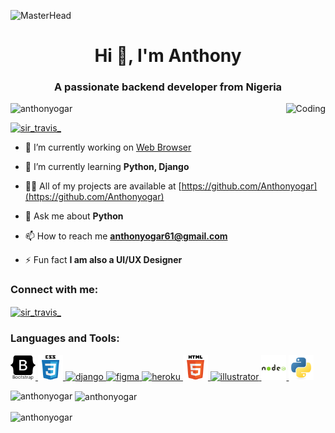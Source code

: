 ![MasterHead](https://camo.githubusercontent.com/ba9f3bd30647e352a3f5e1e45eb45c6ec7bad6155cd16aaedf4a426738da0ca5/68747470733a2f2f696e646f616e616c79746963612e636f6d2f7374617469632f696d616765732f62616e6e6572722e676966)
<h1 align="center">Hi 👋, I'm Anthony</h1>
<h3 align="center">A passionate backend developer from Nigeria</h3>
<img align="right"alt="Coding" width"500" src="https://camo.githubusercontent.com/cae12fddd9d6982901d82580bdf321d81fb299141098ca1c2d4891870827bf17/68747470733a2f2f6d69726f2e6d656469756d2e636f6d2f6d61782f313336302f302a37513379765349765f7430696f4a2d5a2e676966">




<p align="left"> <img src="https://komarev.com/ghpvc/?username=anthonyogar&label=Profile%20views&color=0e75b6&style=flat" alt="anthonyogar" /> </p>







<p align="left"> <a href="https://twitter.com/sir_travis_" target="blank"><img src="https://img.shields.io/twitter/follow/sir_travis_?logo=twitter&style=for-the-badge" alt="sir_travis_" /></a> </p>



- 🔭 I’m currently working on [Web Browser](https://github.com/Anthonyogar/Web-Browser)

- 🌱 I’m currently learning **Python, Django**

- 👨‍💻 All of my projects are available at [https://github.com/Anthonyogar](https://github.com/Anthonyogar)

- 💬 Ask me about **Python**

- 📫 How to reach me **anthonyogar61@gmail.com**

- ⚡ Fun fact **I am also a UI/UX Designer**



<h3 align="left">Connect with me:</h3>
<p align="left">
<a href="https://twitter.com/sir_travis_" target="blank"><img align="center" src="https://raw.githubusercontent.com/rahuldkjain/github-profile-readme-generator/master/src/images/icons/Social/twitter.svg" alt="sir_travis_" height="30" width="40" /></a>
</p>



<h3 align="left">Languages and Tools:</h3>
<p align="left"> <a href="https://getbootstrap.com" target="_blank" rel="noreferrer"> <img src="https://raw.githubusercontent.com/devicons/devicon/master/icons/bootstrap/bootstrap-plain-wordmark.svg" alt="bootstrap" width="40" height="40"/> </a> <a href="https://www.w3schools.com/css/" target="_blank" rel="noreferrer"> <img src="https://raw.githubusercontent.com/devicons/devicon/master/icons/css3/css3-original-wordmark.svg" alt="css3" width="40" height="40"/> </a> <a href="https://www.djangoproject.com/" target="_blank" rel="noreferrer"> <img src="https://cdn.worldvectorlogo.com/logos/django.svg" alt="django" width="40" height="40"/> </a> <a href="https://www.figma.com/" target="_blank" rel="noreferrer"> <img src="https://www.vectorlogo.zone/logos/figma/figma-icon.svg" alt="figma" width="40" height="40"/> </a> <a href="https://heroku.com" target="_blank" rel="noreferrer"> <img src="https://www.vectorlogo.zone/logos/heroku/heroku-icon.svg" alt="heroku" width="40" height="40"/> </a> <a href="https://www.w3.org/html/" target="_blank" rel="noreferrer"> <img src="https://raw.githubusercontent.com/devicons/devicon/master/icons/html5/html5-original-wordmark.svg" alt="html5" width="40" height="40"/> </a> <a href="https://www.adobe.com/in/products/illustrator.html" target="_blank" rel="noreferrer"> <img src="https://www.vectorlogo.zone/logos/adobe_illustrator/adobe_illustrator-icon.svg" alt="illustrator" width="40" height="40"/> </a> <a href="https://nodejs.org" target="_blank" rel="noreferrer"> <img src="https://raw.githubusercontent.com/devicons/devicon/master/icons/nodejs/nodejs-original-wordmark.svg" alt="nodejs" width="40" height="40"/> </a> <a href="https://www.python.org" target="_blank" rel="noreferrer"> <img src="https://raw.githubusercontent.com/devicons/devicon/master/icons/python/python-original.svg" alt="python" width="40" height="40"/> </a> </p>

<p><img align="left" src="https://github-readme-stats.vercel.app/api/top-langs?username=anthonyogar&show_icons=true&locale=en&layout=compact" alt="anthonyogar" /></p>

<p>&nbsp;<img align="center" src="https://github-readme-stats.vercel.app/api?username=anthonyogar&show_icons=true&locale=en" alt="anthonyogar" /></p>

<p><img align="center" src="https://github-readme-streak-stats.herokuapp.com/?user=anthonyogar&" alt="anthonyogar" /></p>
